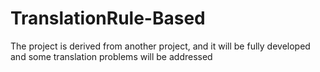 # TranslationRule-Based
The project is derived from another project, and it will be fully developed and some translation problems will be addressed 

